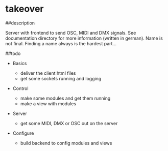 takeover
=========

##description

Server with frontend to send OSC, MIDI and DMX signals. 
See documentation directory for more information (written in german).
Name is not final. Finding a name always is the hardest part...


##todo

- Basics
  - deliver the client html files
  - get some sockets running and logging

- Control
  - make some modules and get them running
  - make a view with modules

- Server
  - get some MIDI, DMX or OSC out on the server

- Configure
  - build backend to config modules and views